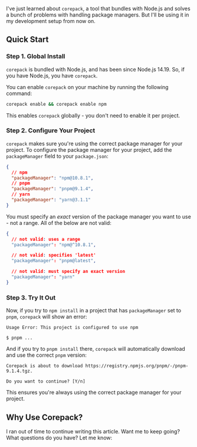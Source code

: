 I've just learned about `corepack`, a tool that bundles with Node.js and solves a bunch of problems with handling package managers. But I'll be using it in my development setup from now on.

## Quick Start

### Step 1. Global Install

`corepack` is bundled with Node.js, and has been since Node.js 14.19. So, if you have Node.js, you have `corepack`.

You can enable `corepack` on your machine by running the following command:

```sh
corepack enable && corepack enable npm
```

This enables `corepack` globally - you don't need to enable it per project.

### Step 2. Configure Your Project

`corepack` makes sure you're using the correct package manager for your project. To configure the package manager for your project, add the `packageManager` field to your `package.json`:

```json
{
  // npm
  "packageManager": "npm@10.8.1",
  // pnpm
  "packageManager": "pnpm@9.1.4",
  // yarn
  "packageManager": "yarn@3.1.1"
}
```

You must specify an _exact_ version of the package manager you want to use - not a range. All of the below are not valid:

```json
{
  // not valid: uses a range
  "packageManager": "npm@^10.8.1",

  // not valid: specifies 'latest'
  "packageManager": "pnpm@latest",

  // not valid: must specify an exact version
  "packageManager": "yarn"
}
```

### Step 3. Try It Out

Now, if you try to `npm install` in a project that has `packageManager` set to `pnpm`, `corepack` will show an error:

```
Usage Error: This project is configured to use npm

$ pnpm ...
```

And if you try to `pnpm install` there, `corepack` will automatically download and use the correct `pnpm` version:

```
Corepack is about to download https://registry.npmjs.org/pnpm/-/pnpm-9.1.4.tgz.

Do you want to continue? [Y/n]
```

This ensures you're always using the correct package manager for your project.

## Why Use Corepack?

I ran out of time to continue writing this article. Want me to keep going? What questions do you have? Let me know:

<FeedbackFormButton />
